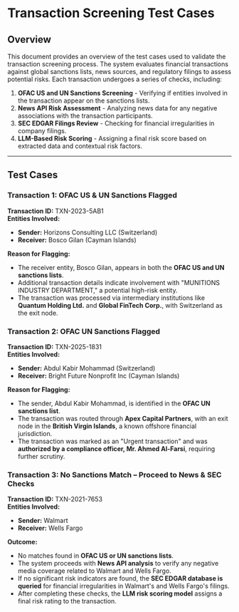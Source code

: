 # Transaction Screening Test Cases

## Overview
This document provides an overview of the test cases used to validate the transaction screening process. The system evaluates financial transactions against global sanctions lists, news sources, and regulatory filings to assess potential risks. Each transaction undergoes a series of checks, including:

1. **OFAC US and UN Sanctions Screening** - Verifying if entities involved in the transaction appear on the sanctions lists.
2. **News API Risk Assessment** - Analyzing news data for any negative associations with the transaction participants.
3. **SEC EDGAR Filings Review** - Checking for financial irregularities in company filings.
4. **LLM-Based Risk Scoring** - Assigning a final risk score based on extracted data and contextual risk factors.

---

## Test Cases

### **Transaction 1: OFAC US & UN Sanctions Flagged**

**Transaction ID:** TXN-2023-5AB1  
**Entities Involved:**
- **Sender:** Horizons Consulting LLC (Switzerland)
- **Receiver:** Bosco Gilan (Cayman Islands)

**Reason for Flagging:**
- The receiver entity, Bosco Gilan, appears in both the **OFAC US and UN sanctions lists**.
- Additional transaction details indicate involvement with "MUNITIONS INDUSTRY DEPARTMENT," a potential high-risk entity.
- The transaction was processed via intermediary institutions like **Quantum Holding Ltd.** and **Global FinTech Corp.**, with Switzerland as the exit node.

### **Transaction 2: OFAC UN Sanctions Flagged**

**Transaction ID:** TXN-2025-1831  
**Entities Involved:**
- **Sender:** Abdul Kabir Mohammad (Switzerland)
- **Receiver:** Bright Future Nonprofit Inc (Cayman Islands)

**Reason for Flagging:**
- The sender, Abdul Kabir Mohammad, is identified in the **OFAC UN sanctions list**.
- The transaction was routed through **Apex Capital Partners**, with an exit node in the **British Virgin Islands**, a known offshore financial jurisdiction.
- The transaction was marked as an "Urgent transaction" and was **authorized by a compliance officer, Mr. Ahmed Al-Farsi**, requiring further scrutiny.

### **Transaction 3: No Sanctions Match – Proceed to News & SEC Checks**

**Transaction ID:** TXN-2021-7653  
**Entities Involved:**
- **Sender:** Walmart
- **Receiver:** Wells Fargo

**Outcome:**
- No matches found in **OFAC US or UN sanctions lists**.
- The system proceeds with **News API analysis** to verify any negative media coverage related to Walmart and Wells Fargo.
- If no significant risk indicators are found, the **SEC EDGAR database is queried** for financial irregularities in Walmart's and Wells Fargo's filings.
- After completing these checks, the **LLM risk scoring model** assigns a final risk rating to the transaction.

